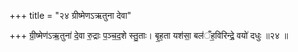 +++
title = "२४ ग्रीष्मेणऽऋतुना देवा"

+++
ग्री॒ष्मेण॑ऽऋ॒तुना॑ दे॒वा रु॒द्राः प॒ञ्च॒द॒शे स्तु॒ताः। बृ॒ह॒ता यश॑सा॒ बल॑ँह॒विरिन्द्रे॒ वयो॑ दधुः ॥२४ ॥